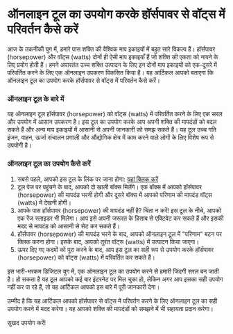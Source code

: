 ऑनलाइन टूल का उपयोग करके हॉर्सपावर से वॉट्स में परिवर्तन कैसे करें
==================================================================

आज के तकनीकी युग में, हमारे पास शक्ति की वैश्विक माप इकाइयों में बहुत सारे विकल्प हैं। हॉर्सपावर (horsepower) और वॉट्स (watts) दोनों ही ऐसी माप इकाइयाँ हैं जो शक्ति की एकता को नापने के लिए प्रयोग होती हैं। हमने अपारतंत उच्च शक्ति उत्पादन के लिए इन दोनों माप इकाइयों को एक-दूसरे में परिवर्तित करने के लिए एक ऑनलाइन उपकरण विकसित किया है। यह आर्टिकल आपको बताएगा कि ऑनलाइन टूल का उपयोग करके हॉर्सपावर से वॉट्स में परिवर्तन कैसे करें।

### ऑनलाइन टूल के बारे में

यह ऑनलाइन टूल हॉर्सपावर (horsepower) को वॉट्स (watts) में परिवर्तित करने के लिए एक सरल और उपयोग में आसान उपकरण है। इस टूल का उपयोग करके आप अपनी शक्ति की मापदंडों को बदल सकते हैं और अन्य माप इकाइयों में आसानी से अपनी जानकारी को समझ सकते हैं। यह टूल उच्च गति इंजन, वाहन, ऊर्जा संचालन प्रणाली और औद्योगिक क्षेत्र में काम करने वाले लोगों के लिए विशेष रूप से उपयोगी है।

### ऑनलाइन टूल का उपयोग कैसे करें

1. सबसे पहले, आपको इस टूल के लिंक पर जाना होगा: [यहां क्लिक करें](https://www.onlinecalculatorsfree.com/hi/convert/horsepower-to-watts.html)
2. टूल पेज पर पहुंचने के बाद, आपको दो खाली बॉक्स मिलेंगे। एक बॉक्स में आपको हॉर्सपावर (horsepower) की मापदंड भरनी होगी और दूसरे बॉक्स में आपको परिणाम की मापदंड वॉट्स (watts) में देखनी होगी।
3. आपके पास हॉर्सपावर (horsepower) की मापदंड नहीं है? चिंता न करें! इस टूल के नीचे, आपको एक रेंज स्लाइडर भी मिलेगा। आप इसे अपनी जरूरत के हिसाब से एक्टिवेट कर सकते हैं और इसकी मदद से मापदंड को आसानी से सेट कर सकते हैं।
4. हॉर्सपावर (horsepower) की मापदंड भरने के बाद, आपको ऑनलाइन टूल में "परिणाम" बटन पर क्लिक करना होगा। इसके बाद, आपको तुरंत वॉट्स (watts) में उत्पादन किया जाएगा।
5. ऊपर दिए गए कदमों को पूरा करने के बाद, आप इस टूल का सही रूप से उपयोग करके हॉर्सपावर (horsepower) को वॉट्स (watts) में परिवर्तित कर सकते हैं।

इस भारी-भरकम डिजिटल युग में, एक ऑनलाइन टूल का उपयोग करने से हमारी जिंदगी सरल बन जाती है। हो सकता है यह टूल आपको कई बार इंटरनेट पर मिल चुका हो, लेकिन अगर आप इसका सही उपयोग नहीं कर पा रहे हैं, तो यह आर्टिकल आपको इस बारे में पूरी जानकारी देगा।

उम्मीद है कि यह आर्टिकल आपको हॉर्सपावर से वॉट्स में परिवर्तन करने के लिए ऑनलाइन टूल का सही उपयोग करने में मदद करेगा। यह आपको शक्ति की मापदंडों को समझने में भी सहायता प्रदान करेगा।

सुखद उपयोग करें!